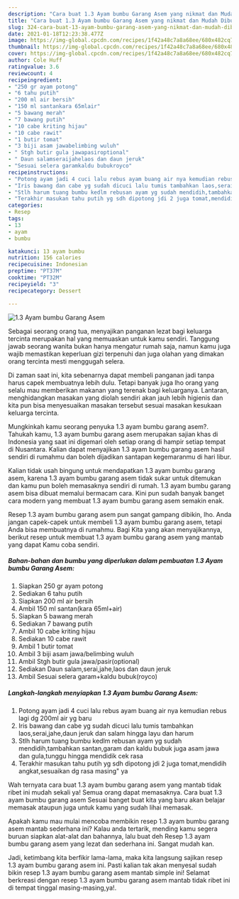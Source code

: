 ```yaml
---
description: "Cara buat 1.3 Ayam bumbu Garang Asem yang nikmat dan Mudah Dibuat"
title: "Cara buat 1.3 Ayam bumbu Garang Asem yang nikmat dan Mudah Dibuat"
slug: 324-cara-buat-13-ayam-bumbu-garang-asem-yang-nikmat-dan-mudah-dibuat
date: 2021-01-18T12:23:38.477Z
image: https://img-global.cpcdn.com/recipes/1f42a48c7a8a68ee/680x482cq70/13-ayam-bumbu-garang-asem-foto-resep-utama.jpg
thumbnail: https://img-global.cpcdn.com/recipes/1f42a48c7a8a68ee/680x482cq70/13-ayam-bumbu-garang-asem-foto-resep-utama.jpg
cover: https://img-global.cpcdn.com/recipes/1f42a48c7a8a68ee/680x482cq70/13-ayam-bumbu-garang-asem-foto-resep-utama.jpg
author: Cole Huff
ratingvalue: 3.6
reviewcount: 4
recipeingredient:
- "250 gr ayam potong"
- "6 tahu putih"
- "200 ml air bersih"
- "150 ml santankara 65mlair"
- "5 bawang merah"
- "7 bawang putih"
- "10 cabe kriting hijau"
- "10 cabe rawit"
- "1 butir tomat"
- "3 biji asam jawabelimbing wuluh"
- " Stgh butir gula jawapasiroptional"
- " Daun salamseraijahelaos dan daun jeruk"
- "Sesuai selera garamkaldu bubukroyco"
recipeinstructions:
- "Potong ayam jadi 4 cuci lalu rebus ayam buang air nya kemudian rebus lagi dg 200ml air yg baru"
- "Iris bawang dan cabe yg sudah dicuci lalu tumis tambahkan laos,serai,jahe,daun jeruk dan salam hingga layu dan harum"
- "Stlh harum tuang bumbu kedlm rebusan ayam yg sudah mendidih,tambahkan santan,garam dan kaldu bubuk juga asam jawa dan gula,tunggu hingga mendidik cek rasa"
- "Terakhir masukan tahu putih yg sdh dipotong jdi 2 juga tomat,mendidih angkat,sesuaikan dg rasa masing&#34; ya"
categories:
- Resep
tags:
- 13
- ayam
- bumbu

katakunci: 13 ayam bumbu 
nutrition: 156 calories
recipecuisine: Indonesian
preptime: "PT37M"
cooktime: "PT32M"
recipeyield: "3"
recipecategory: Dessert

---
```



![1.3 Ayam bumbu Garang Asem](https://img-global.cpcdn.com/recipes/1f42a48c7a8a68ee/680x482cq70/13-ayam-bumbu-garang-asem-foto-resep-utama.jpg)

Sebagai seorang orang tua, menyajikan panganan lezat bagi keluarga tercinta merupakan hal yang memuaskan untuk kamu sendiri. Tanggung jawab seorang  wanita bukan hanya mengatur rumah saja, namun kamu juga wajib memastikan keperluan gizi terpenuhi dan juga olahan yang dimakan orang tercinta mesti menggugah selera.

Di zaman  saat ini, kita sebenarnya dapat membeli panganan jadi tanpa harus capek membuatnya lebih dulu. Tetapi banyak juga lho orang yang selalu mau memberikan makanan yang terenak bagi keluarganya. Lantaran, menghidangkan masakan yang diolah sendiri akan jauh lebih higienis dan kita pun bisa menyesuaikan masakan tersebut sesuai masakan kesukaan keluarga tercinta. 



Mungkinkah kamu seorang penyuka 1.3 ayam bumbu garang asem?. Tahukah kamu, 1.3 ayam bumbu garang asem merupakan sajian khas di Indonesia yang saat ini digemari oleh setiap orang di hampir setiap tempat di Nusantara. Kalian dapat menyajikan 1.3 ayam bumbu garang asem hasil sendiri di rumahmu dan boleh dijadikan santapan kegemaranmu di hari libur.

Kalian tidak usah bingung untuk mendapatkan 1.3 ayam bumbu garang asem, karena 1.3 ayam bumbu garang asem tidak sukar untuk ditemukan dan kamu pun boleh memasaknya sendiri di rumah. 1.3 ayam bumbu garang asem bisa dibuat memalui bermacam cara. Kini pun sudah banyak banget cara modern yang membuat 1.3 ayam bumbu garang asem semakin enak.

Resep 1.3 ayam bumbu garang asem pun sangat gampang dibikin, lho. Anda jangan capek-capek untuk membeli 1.3 ayam bumbu garang asem, tetapi Anda bisa membuatnya di rumahmu. Bagi Kita yang akan menyajikannya, berikut resep untuk membuat 1.3 ayam bumbu garang asem yang mantab yang dapat Kamu coba sendiri.

<!--inarticleads1-->

##### Bahan-bahan dan bumbu yang diperlukan dalam pembuatan 1.3 Ayam bumbu Garang Asem:

1. Siapkan 250 gr ayam potong
1. Sediakan 6 tahu putih
1. Siapkan 200 ml air bersih
1. Ambil 150 ml santan(kara 65ml+air)
1. Siapkan 5 bawang merah
1. Sediakan 7 bawang putih
1. Ambil 10 cabe kriting hijau
1. Sediakan 10 cabe rawit
1. Ambil 1 butir tomat
1. Ambil 3 biji asam jawa/belimbing wuluh
1. Ambil  Stgh butir gula jawa/pasir(optional)
1. Sediakan  Daun salam,serai,jahe,laos dan daun jeruk
1. Ambil Sesuai selera garam+kaldu bubuk(royco)




<!--inarticleads2-->

##### Langkah-langkah menyiapkan 1.3 Ayam bumbu Garang Asem:

1. Potong ayam jadi 4 cuci lalu rebus ayam buang air nya kemudian rebus lagi dg 200ml air yg baru
1. Iris bawang dan cabe yg sudah dicuci lalu tumis tambahkan laos,serai,jahe,daun jeruk dan salam hingga layu dan harum
1. Stlh harum tuang bumbu kedlm rebusan ayam yg sudah mendidih,tambahkan santan,garam dan kaldu bubuk juga asam jawa dan gula,tunggu hingga mendidik cek rasa
1. Terakhir masukan tahu putih yg sdh dipotong jdi 2 juga tomat,mendidih angkat,sesuaikan dg rasa masing&#34; ya




Wah ternyata cara buat 1.3 ayam bumbu garang asem yang mantab tidak ribet ini mudah sekali ya! Semua orang dapat memasaknya. Cara buat 1.3 ayam bumbu garang asem Sesuai banget buat kita yang baru akan belajar memasak ataupun juga untuk kamu yang sudah lihai memasak.

Apakah kamu mau mulai mencoba membikin resep 1.3 ayam bumbu garang asem mantab sederhana ini? Kalau anda tertarik, mending kamu segera buruan siapkan alat-alat dan bahannya, lalu buat deh Resep 1.3 ayam bumbu garang asem yang lezat dan sederhana ini. Sangat mudah kan. 

Jadi, ketimbang kita berfikir lama-lama, maka kita langsung sajikan resep 1.3 ayam bumbu garang asem ini. Pasti kalian tak akan menyesal sudah bikin resep 1.3 ayam bumbu garang asem mantab simple ini! Selamat berkreasi dengan resep 1.3 ayam bumbu garang asem mantab tidak ribet ini di tempat tinggal masing-masing,ya!.

